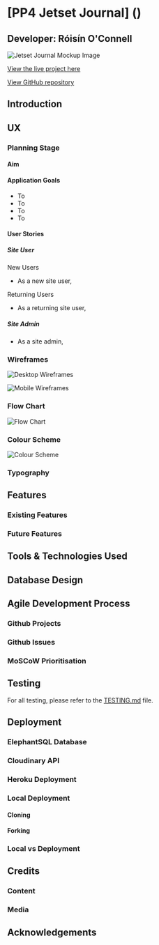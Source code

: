 # [PP4 Jetset Journal] ()

## Developer: Róisín O'Connell 

![Jetset Journal Mockup Image]()

[View the live project here]()

[View GitHub repository](https://github.com/roc-11/pp4-jetset-journal)

## Introduction

## UX

### Planning Stage

#### Aim

#### Application Goals
* To
* To
* To
* To

#### User Stories

##### Site User
New Users
- As a new site user,

Returning Users
- As a returning site user,

##### Site Admin
- As a site admin,

### Wireframes

![Desktop Wireframes]()

![Mobile Wireframes]()

### Flow Chart

![Flow Chart]()

### Colour Scheme

![Colour Scheme]()

### Typography

## Features

### Existing Features

### Future Features

## Tools & Technologies Used

## Database Design

## Agile Development Process

### Github Projects

### Github Issues

### MoSCoW Prioritisation

## Testing

For all testing, please refer to the [TESTING.md](TESTING.md) file.

## Deployment

### ElephantSQL Database

### Cloudinary API

### Heroku Deployment

### Local Deployment

#### Cloning

#### Forking

### Local vs Deployment

## Credits

### Content

### Media

## Acknowledgements